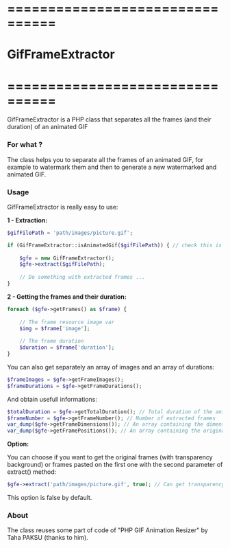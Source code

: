 # ================================
# GifFrameExtractor
# ================================

GifFrameExtractor is a PHP class that separates all the frames (and their duration) of an animated GIF

### For what ?

The class helps you to separate all the frames of an animated GIF, for example to watermark them and then to
generate a new watermarked and animated GIF.

### Usage

GifFrameExtractor is really easy to use:

**1 - Extraction:**

```php
$gifFilePath = 'path/images/picture.gif';

if (GifFrameExtractor::isAnimatedGif($gifFilePath)) { // check this is an animated GIF
    
    $gfe = new GifFrameExtractor();
    $gfe->extract($gifFilePath);
    
    // Do something with extracted frames ...
}
```

**2 - Getting the frames and their duration:**

```php
foreach ($gfe->getFrames() as $frame) {
    
    // The frame resource image var
    $img = $frame['image'];
    
    // The frame duration
    $duration = $frame['duration'];
}
```

You can also get separately an array of images and an array of durations:

```php
$frameImages = $gfe->getFrameImages();
$frameDurations = $gfe->getFrameDurations();
```

And obtain usefull informations:

```php
$totalDuration = $gfe->getTotalDuration(); // Total duration of the animated GIF
$frameNumber = $gfe->getFrameNumber(); // Number of extracted frames
var_dump($gfe->getFrameDimensions()); // An array containing the dimension of each extracted frame
var_dump($gfe->getFramePositions()); // An array containing the original positions of each extracted frame inside the GIF
```

**Option:**

You can choose if you want to get the original frames (with transparency background) or frames pasted on the first one
with the second parameter of extract() method:

```php
$gfe->extract('path/images/picture.gif', true); // Can get transparency orignal frames
```

This option is false by default. 

### About

The class reuses some part of code of "PHP GIF Animation Resizer" by Taha PAKSU (thanks to him).
